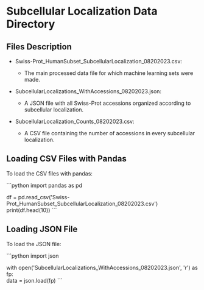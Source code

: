 # Subcellular Localization Data Directory

## Files Description

- Swiss-Prot_HumanSubset_SubcellularLocalization_08202023.csv:
  - The main processed data file for which machine learning sets were made.

- SubcellularLocalizations_WithAccessions_08202023.json:
  - A JSON file with all Swiss-Prot accessions organized according to subcellular localization.

- SubcellularLocalization_Counts_08202023.csv:
  - A CSV file containing the number of accessions in every subcellular localization.

## Loading CSV Files with Pandas

To load the CSV files with pandas:

\```python
import pandas as pd  

df = pd.read_csv('Swiss-Prot_HumanSubset_SubcellularLocalization_08202023.csv')  
print(df.head(10))
\```

## Loading JSON File

To load the JSON file:

\```python
import json  
    
with open('SubcellularLocalizations_WithAccessions_08202023.json', 'r') as fp:  
    data = json.load(fp)
\```
